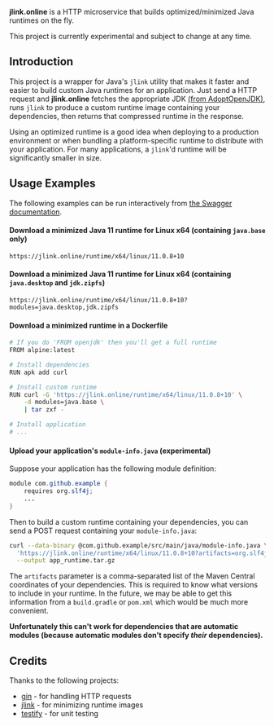 **jlink.online** is a HTTP microservice that builds optimized/minimized Java runtimes on the fly.

This project is currently experimental and subject to change at any time.

## Introduction
This project is a wrapper for Java's `jlink` utility that makes it faster and easier to build custom Java runtimes for an application. Just send a HTTP request and **jlink.online** fetches the appropriate JDK [(from AdoptOpenJDK)](https://github.com/AdoptOpenJDK), runs `jlink` to produce a custom runtime image containing your dependencies, then returns that compressed runtime in the response.

Using an optimized runtime is a good idea when deploying to a production environment or when bundling a platform-specific runtime to distribute with your application. For many applications, a `jlink`'d runtime will be significantly smaller in size.

## Usage Examples
The following examples can be run interactively from [the Swagger documentation](https://jlink.online/swagger-ui).

#### Download a minimized Java 11 runtime for Linux x64 (containing `java.base` only)
```
https://jlink.online/runtime/x64/linux/11.0.8+10
```

#### Download a minimized Java 11 runtime for Linux x64 (containing `java.desktop` and `jdk.zipfs`)
```
https://jlink.online/runtime/x64/linux/11.0.8+10?modules=java.desktop,jdk.zipfs
```

#### Download a minimized runtime in a Dockerfile
```sh
# If you do 'FROM openjdk' then you'll get a full runtime
FROM alpine:latest

# Install dependencies
RUN apk add curl

# Install custom runtime
RUN curl -G 'https://jlink.online/runtime/x64/linux/11.0.8+10' \
    -d modules=java.base \
    | tar zxf -

# Install application
# ...
```

#### Upload your application's `module-info.java` (experimental)
Suppose your application has the following module definition:
```java
module com.github.example {
    requires org.slf4j;
    ...
}
```

Then to build a custom runtime containing your dependencies, you can send a POST request containing your `module-info.java`:
```sh
curl --data-binary @com.github.example/src/main/java/module-info.java \
  'https://jlink.online/runtime/x64/linux/11.0.8+10?artifacts=org.slf4j:slf4j-api:2.0.0-alpha1' \
  --output app_runtime.tar.gz
```

The `artifacts` parameter is a comma-separated list of the Maven Central coordinates of your dependencies. This is required to know what versions to include in your runtime. In the future, we may be able to get this information from a `build.gradle` or `pom.xml` which would be much more convenient.

**Unfortunately this can't work for dependencies that are automatic modules (because automatic modules don't specify *their* dependencies).**

## Credits
Thanks to the following projects:

- [gin](https://github.com/gin-gonic/gin) - for handling HTTP requests
- [jlink](https://docs.oracle.com/javase/9/tools/jlink.htm) - for minimizing runtime images
- [testify](https://github.com/stretchr/testify) - for unit testing
